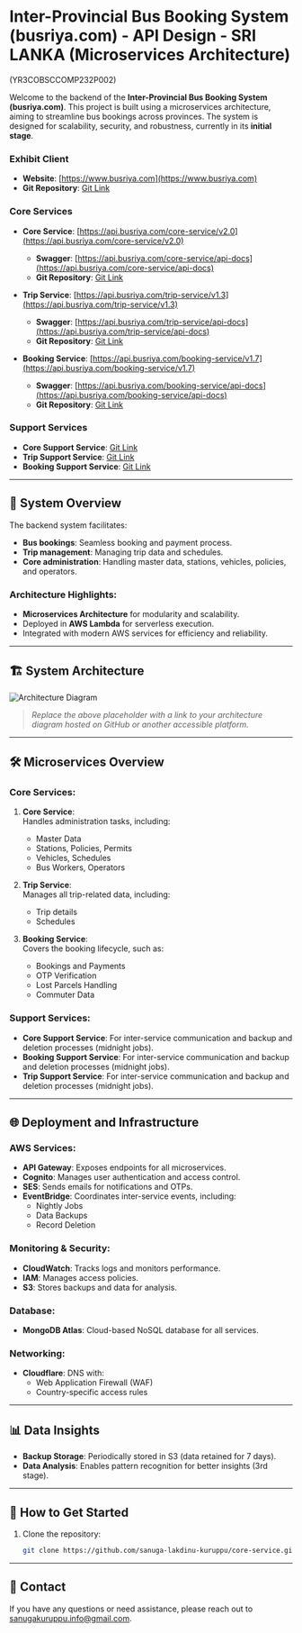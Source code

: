 # Inter-Provincial Bus Booking System (busriya.com) - API Design - SRI LANKA (Microservices Architecture)

(YR3COBSCCOMP232P002)

Welcome to the backend of the **Inter-Provincial Bus Booking System (busriya.com)**. This project is built using a microservices architecture, aiming to streamline bus bookings across provinces. The system is designed for scalability, security, and robustness, currently in its **initial stage**.

### Exhibit Client

- **Website**: [https://www.busriya.com](https://www.busriya.com)
- **Git Repository**: [Git Link](link)

### Core Services

- **Core Service**: [https://api.busriya.com/core-service/v2.0](https://api.busriya.com/core-service/v2.0)

  - **Swagger**: [https://api.busriya.com/core-service/api-docs](https://api.busriya.com/core-service/api-docs)
  - **Git Repository**: [Git Link](link)

- **Trip Service**: [https://api.busriya.com/trip-service/v1.3](https://api.busriya.com/trip-service/v1.3)

  - **Swagger**: [https://api.busriya.com/trip-service/api-docs](https://api.busriya.com/trip-service/api-docs)
  - **Git Repository**: [Git Link](link)

- **Booking Service**: [https://api.busriya.com/booking-service/v1.7](https://api.busriya.com/booking-service/v1.7)
  - **Swagger**: [https://api.busriya.com/booking-service/api-docs](https://api.busriya.com/booking-service/api-docs)
  - **Git Repository**: [Git Link](link)

### Support Services

- **Core Support Service**: [Git Link](link)
- **Trip Support Service**: [Git Link](link)
- **Booking Support Service**: [Git Link](link)

---

## 📜 **System Overview**

The backend system facilitates:

- **Bus bookings**: Seamless booking and payment process.
- **Trip management**: Managing trip data and schedules.
- **Core administration**: Handling master data, stations, vehicles, policies, and operators.

### Architecture Highlights:

- **Microservices Architecture** for modularity and scalability.
- Deployed in **AWS Lambda** for serverless execution.
- Integrated with modern AWS services for efficiency and reliability.

---

## 🏗️ **System Architecture**

![Architecture Diagram](link-to-your-architecture-image)

> _Replace the above placeholder with a link to your architecture diagram hosted on GitHub or another accessible platform._

---

## 🛠️ **Microservices Overview**

### Core Services:

1. **Core Service**:  
   Handles administration tasks, including:

   - Master Data
   - Stations, Policies, Permits
   - Vehicles, Schedules
   - Bus Workers, Operators

2. **Trip Service**:  
   Manages all trip-related data, including:

   - Trip details
   - Schedules

3. **Booking Service**:  
   Covers the booking lifecycle, such as:
   - Bookings and Payments
   - OTP Verification
   - Lost Parcels Handling
   - Commuter Data

### Support Services:

- **Core Support Service**: For inter-service communication and backup and deletion processes (midnight jobs).
- **Booking Support Service**: For inter-service communication and backup and deletion processes (midnight jobs).
- **Trip Support Service**: For inter-service communication and backup and deletion processes (midnight jobs).

---

## 🌐 **Deployment and Infrastructure**

### AWS Services:

- **API Gateway**: Exposes endpoints for all microservices.
- **Cognito**: Manages user authentication and access control.
- **SES**: Sends emails for notifications and OTPs.
- **EventBridge**: Coordinates inter-service events, including:
  - Nightly Jobs
  - Data Backups
  - Record Deletion

### Monitoring & Security:

- **CloudWatch**: Tracks logs and monitors performance.
- **IAM**: Manages access policies.
- **S3**: Stores backups and data for analysis.

### Database:

- **MongoDB Atlas**: Cloud-based NoSQL database for all services.

### Networking:

- **Cloudflare**: DNS with:
  - Web Application Firewall (WAF)
  - Country-specific access rules

---

## 📊 **Data Insights**

- **Backup Storage**: Periodically stored in S3 (data retained for 7 days).
- **Data Analysis**: Enables pattern recognition for better insights (3rd stage).

---

## 🚀 **How to Get Started**

1. Clone the repository:
   ```bash
   git clone https://github.com/sanuga-lakdinu-kuruppu/core-service.git
   ```

---

## 📧 **Contact**

If you have any questions or need assistance, please reach out to [sanugakuruppu.info@gmail.com](mailto:sanugakuruppu.info@gmail.com).

